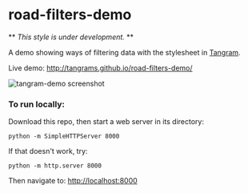 # road-filters-demo

** *This style is under development.* **

A demo showing ways of filtering data with the stylesheet in [Tangram](http://github.com/tangrams/tangram).

Live demo: http://tangrams.github.io/road-filters-demo/

![tangram-demo screenshot](https://cloud.githubusercontent.com/assets/459970/6629470/c007b1de-c8e4-11e4-854e-fd69f5135b3a.png)

### To run locally:

Download this repo, then start a web server in its directory:

    python -m SimpleHTTPServer 8000
    
If that doesn't work, try:

    python -m http.server 8000
    
Then navigate to: [http://localhost:8000](http://localhost:8000)
